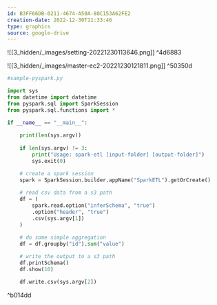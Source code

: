 ```yaml
---
id: B3FF66DB-0211-4674-A50A-80C153A62FE2
creation-date: 2022-12-30T11:33:46 
type: graphics
source: google-drive
---
```


![[3_hidden/_images/setting-20221230113646.png]] ^4d6883

![[3_hidden/_images/master-ec2-20221230121811.png]] ^50350d


```python
#sample-pyspark.py

import sys
from datetime import datetime
from pyspark.sql import SparkSession
from pyspark.sql.functions import *

if __name__ == "__main__":
	
	print(len(sys.argv))
	
	if len(sys.argv) != 3:
		print("Usage: spark-etl [input-folder] [output-folder]")
		sys.exit(0)

	# create a spark session
	spark = SparkSession.builder.appName("SparkETL").getOrCreate()
	
	# read csv data from a s3 path
	df = (
		spark.read.option("inferSchema", "true")
		.option("header", "true")
		.csv(sys.argv[1])
	)

	# do some simple aggregation
	df = df.groupby("id").sum("value")
	
	# write the output to a s3 path
	df.printSchema()
	df.show(10)

	df.write.csv(sys.argv[2])

```

^b014dd


